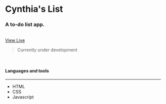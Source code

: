 # Cynthia's List
### A to-do list app.  
<br/>
<a href="#">View Live</a>
<!-- ![Insert Image Link Here]() -->

> Currently under development 
<br/>

#### Languages and tools 
---

* HTML
* CSS
* Javascript